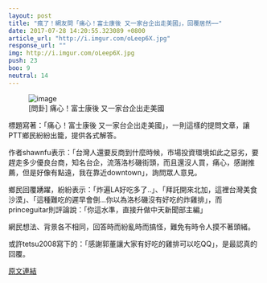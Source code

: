 ```yaml
---
layout: post
title: "瘋了！網友問「痛心！富士康後 又一家台企出走美國」，回覆居然⋯⋯"
date: 2017-07-28 14:20:55.323089 +0800
article_url: "http://i.imgur.com/oLeep6X.jpg"
response_url: ""
img: http://i.imgur.com/oLeep6X.jpg
push: 23
boo: 9
neutral: 14
---
```


<figure>
<img src="http://i.imgur.com/oLeep6X.jpg" alt="image">
<figcaption>
[問卦] 痛心！富士康後 又一家台企出走美國
</figcaption>
</figure>



標題寫著：「痛心！富士康後 又一家台企出走美國」，一則這樣的提問文章，讓PTT鄉民紛紛出籠，提供各式解答。

作者shawnfu表示：「台灣人還要反商到什麼時候，市場投資環境如此之惡劣，要趕走多少優良台商，知名台企，流落洛杉磯街頭，而且還沒人買，痛心，感謝推薦，但是好像有點遠，我在靠近downtown」，詢問眾人意見。

鄉民回覆踴躍，紛紛表示：「炸遍LA好吃多了..」、「拜託開來北加，這裡台灣美食沙漠」、「這種難吃的遲早會倒...你以為洛杉磯沒有好吃的炸雞排」，而princeguitar則評論說：「你這水準，直接升做中天新聞部主編」

網民想法、背景各不相同，回答時而紛亂時而搞怪，難免有時令人摸不著頭緒。

或許tetsu2008寫下的：「感謝郭董讓大家有好吃的雞排可以吃QQ」，是最認真的回覆。

<a href = "https://www.ptt.cc/bbs/Gossiping/M.1501185075.A.4B5.html">原文連結</a>

